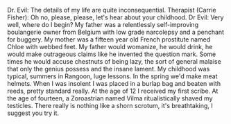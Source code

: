 Dr. Evil: The details of my life are quite inconsequential.
Therapist (Carrie Fisher): Oh no, please, please, let's hear about your childhood.
Dr Evil: Very well, where do I begin? My father was a relentlessly self-improving boulangerie owner from Belgium with low grade narcolepsy and a penchant for buggery. My mother was a fifteen year old French prostitute named Chloe with webbed feet. My father would womanize, he would drink, he would make outrageous claims like he invented the question mark. Some times he would accuse chestnuts of being lazy, the sort of general malaise that only the genius possess and the insane lament. My childhood was typical, summers in Rangoon, luge lessons. In the spring we'd make meat helmets. When I was insolent I was placed in a burlap bag and beaten with reeds, pretty standard really. At the age of 12 I received my first scribe. At the age of fourteen, a Zoroastrian named Vilma ritualistically shaved my testicles. There really is nothing like a shorn scrotum, it's breathtaking, I suggest you try it.
